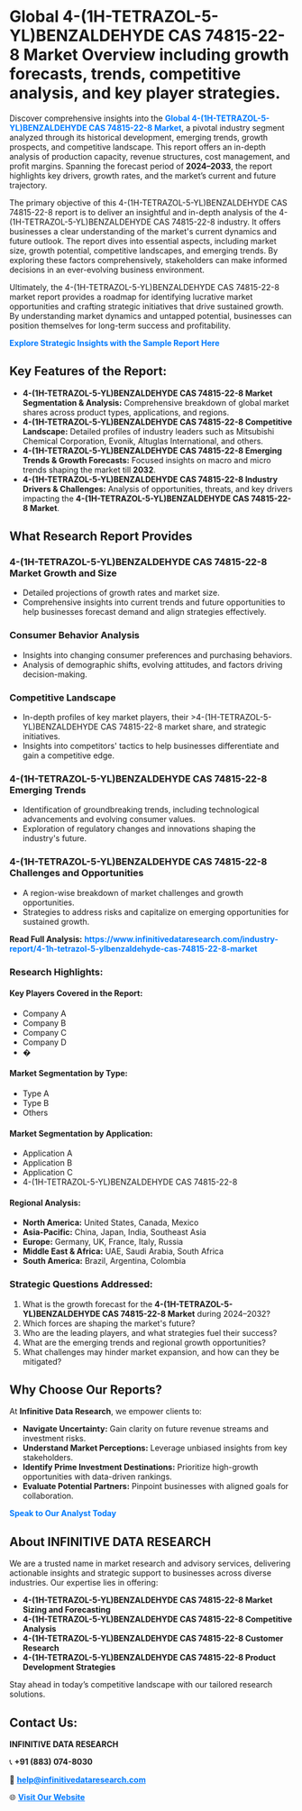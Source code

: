 <h1>Global 4-(1H-TETRAZOL-5-YL)BENZALDEHYDE CAS 74815-22-8 Market Overview including growth forecasts, trends, competitive analysis, and key player strategies.</h1>
<p>
Discover comprehensive insights into the 
<a href="https://www.infinitivedataresearch.com/industry-report/4-1h-tetrazol-5-ylbenzaldehyde-cas-74815-22-8-market" rel="dofollow" style="color: #007BFF; text-decoration: none;"><strong>Global 4-(1H-TETRAZOL-5-YL)BENZALDEHYDE CAS 74815-22-8 Market</strong></a>, a pivotal industry segment analyzed through its historical development, emerging trends, growth prospects, and competitive landscape. This report offers an in-depth analysis of production capacity, revenue structures, cost management, and profit margins. Spanning the forecast period of <strong>2024–2033</strong>, the report highlights key drivers, growth rates, and the market’s current and future trajectory.
</p>
<p>
The primary objective of this 4-(1H-TETRAZOL-5-YL)BENZALDEHYDE CAS 74815-22-8 report is to deliver an insightful and in-depth analysis of the 4-(1H-TETRAZOL-5-YL)BENZALDEHYDE CAS 74815-22-8 industry. It offers businesses a clear understanding of the market's current dynamics and future outlook. The report dives into essential aspects, including market size, growth potential, competitive landscapes, and emerging trends. By exploring these factors comprehensively, stakeholders can make informed decisions in an ever-evolving business environment.
</p>
<p>
Ultimately, the 4-(1H-TETRAZOL-5-YL)BENZALDEHYDE CAS 74815-22-8 market report provides a roadmap for identifying lucrative market opportunities and crafting strategic initiatives that drive sustained growth. By understanding market dynamics and untapped potential, businesses can position themselves for long-term success and profitability.
</p>
<p>
<a href="https://www.infinitivedataresearch.com/request-sample/reportId=107752" style="color: #007BFF; text-decoration: none;"><strong>Explore Strategic Insights with the Sample Report Here</strong></a>
</p>

<h2>Key Features of the Report:</h2>
<ul>
<li><strong>4-(1H-TETRAZOL-5-YL)BENZALDEHYDE CAS 74815-22-8 Market Segmentation & Analysis:</strong> Comprehensive breakdown of global market shares across product types, applications, and regions.</li>
<li><strong>4-(1H-TETRAZOL-5-YL)BENZALDEHYDE CAS 74815-22-8 Competitive Landscape:</strong> Detailed profiles of industry leaders such as Mitsubishi Chemical Corporation, Evonik, Altuglas International, and others.</li>
<li><strong>4-(1H-TETRAZOL-5-YL)BENZALDEHYDE CAS 74815-22-8 Emerging Trends & Growth Forecasts:</strong> Focused insights on macro and micro trends shaping the market till <strong>2032</strong>.</li>
<li><strong>4-(1H-TETRAZOL-5-YL)BENZALDEHYDE CAS 74815-22-8 Industry Drivers & Challenges:</strong> Analysis of opportunities, threats, and key drivers impacting the <strong>4-(1H-TETRAZOL-5-YL)BENZALDEHYDE CAS 74815-22-8 Market</strong>.</li>
</ul>

<h2>What Research Report Provides</h2>
<h3>4-(1H-TETRAZOL-5-YL)BENZALDEHYDE CAS 74815-22-8 Market Growth and Size</h3>
<ul>
<li>Detailed projections of growth rates and market size.</li>
<li>Comprehensive insights into current trends and future opportunities to help businesses forecast demand and align strategies effectively.</li>
</ul>

<h3>Consumer Behavior Analysis</h3>
<ul>
<li>Insights into changing consumer preferences and purchasing behaviors.</li>
<li>Analysis of demographic shifts, evolving attitudes, and factors driving decision-making.</li>
</ul>

<h3>Competitive Landscape</h3>
<ul>
<li>In-depth profiles of key market players, their >4-(1H-TETRAZOL-5-YL)BENZALDEHYDE CAS 74815-22-8 market share, and strategic initiatives.</li>
<li>Insights into competitors' tactics to help businesses differentiate and gain a competitive edge.</li>
</ul>

<h3>4-(1H-TETRAZOL-5-YL)BENZALDEHYDE CAS 74815-22-8 Emerging Trends</h3>
<ul>
<li>Identification of groundbreaking trends, including technological advancements and evolving consumer values.</li>
<li>Exploration of regulatory changes and innovations shaping the industry's future.</li>
</ul>

<h3>4-(1H-TETRAZOL-5-YL)BENZALDEHYDE CAS 74815-22-8 Challenges and Opportunities</h3>
<ul>
<li>A region-wise breakdown of market challenges and growth opportunities.</li>
<li>Strategies to address risks and capitalize on emerging opportunities for sustained growth.</li>
</ul>
<p><strong>Read Full Analysis:</strong> <a href="https://www.infinitivedataresearch.com/industry-report/4-1h-tetrazol-5-ylbenzaldehyde-cas-74815-22-8-market" rel="dofollow" style="color: #007BFF; text-decoration: none;"><strong>https://www.infinitivedataresearch.com/industry-report/4-1h-tetrazol-5-ylbenzaldehyde-cas-74815-22-8-market</strong></a></p>
<h3>Research Highlights:</h3>
<h4>Key Players Covered in the Report:</h4>
<ul><li>Company A</li><li>Company B</li><li>Company C</li><li>Company D</li><li>�</li></ul>
<h4>Market Segmentation by Type:</h4>
<ul><li>Type A</li><li>Type B</li><li>Others</li></ul>
<h4>Market Segmentation by Application:</h4>
<ul><li>Application A</li><li>Application B</li><li>Application C</li><li>4-(1H-TETRAZOL-5-YL)BENZALDEHYDE CAS 74815-22-8</li></ul>

<h4>Regional Analysis:</h4>
<ul>
<li><strong>North America:</strong> United States, Canada, Mexico</li>
<li><strong>Asia-Pacific:</strong> China, Japan, India, Southeast Asia</li>
<li><strong>Europe:</strong> Germany, UK, France, Italy, Russia</li>
<li><strong>Middle East & Africa:</strong> UAE, Saudi Arabia, South Africa</li>
<li><strong>South America:</strong> Brazil, Argentina, Colombia</li>
</ul>

<h3>Strategic Questions Addressed:</h3>
<ol>
<li>What is the growth forecast for the <strong>4-(1H-TETRAZOL-5-YL)BENZALDEHYDE CAS 74815-22-8 Market</strong> during 2024–2032?</li>
<li>Which forces are shaping the market's future?</li>
<li>Who are the leading players, and what strategies fuel their success?</li>
<li>What are the emerging trends and regional growth opportunities?</li>
<li>What challenges may hinder market expansion, and how can they be mitigated?</li>
</ol>

<h2>Why Choose Our Reports?</h2>
<p>At <strong>Infinitive Data Research</strong>, we empower clients to:</p>
<ul>
<li><strong>Navigate Uncertainty:</strong> Gain clarity on future revenue streams and investment risks.</li>
<li><strong>Understand Market Perceptions:</strong> Leverage unbiased insights from key stakeholders.</li>
<li><strong>Identify Prime Investment Destinations:</strong> Prioritize high-growth opportunities with data-driven rankings.</li>
<li><strong>Evaluate Potential Partners:</strong> Pinpoint businesses with aligned goals for collaboration.</li>
</ul>
<p><a href="https://www.infinitivedataresearch.com/industry-report/4-1h-tetrazol-5-ylbenzaldehyde-cas-74815-22-8-market" rel="dofollow" style="color: #007BFF; text-decoration: none;"><strong>Speak to Our Analyst Today</strong></a></p>

<h2>About INFINITIVE DATA RESEARCH</h2>
<p>We are a trusted name in market research and advisory services, delivering actionable insights and strategic support to businesses across diverse industries. Our expertise lies in offering:</p>
<ul>
<li><strong>4-(1H-TETRAZOL-5-YL)BENZALDEHYDE CAS 74815-22-8 Market Sizing and Forecasting</strong></li>
<li><strong>4-(1H-TETRAZOL-5-YL)BENZALDEHYDE CAS 74815-22-8 Competitive Analysis</strong></li>
<li><strong>4-(1H-TETRAZOL-5-YL)BENZALDEHYDE CAS 74815-22-8 Customer Research</strong></li>
<li><strong>4-(1H-TETRAZOL-5-YL)BENZALDEHYDE CAS 74815-22-8 Product Development Strategies</strong></li>
</ul>
<p>Stay ahead in today’s competitive landscape with our tailored research solutions.</p>

<h2>Contact Us:</h2>
<p><strong>INFINITIVE DATA RESEARCH</strong></p>
<p>📞 <strong>+91 (883) 074-8030</strong></p>
<p>📧 <strong><a href="mailto:help@infinitivedataresearch.com" style="color: #007BFF;">help@infinitivedataresearch.com</a></strong></p>
<p>🌐 <strong><a href="https://www.infinitivedataresearch.com" rel="dofollow" style="color: #007BFF;">Visit Our Website</a></strong></p>